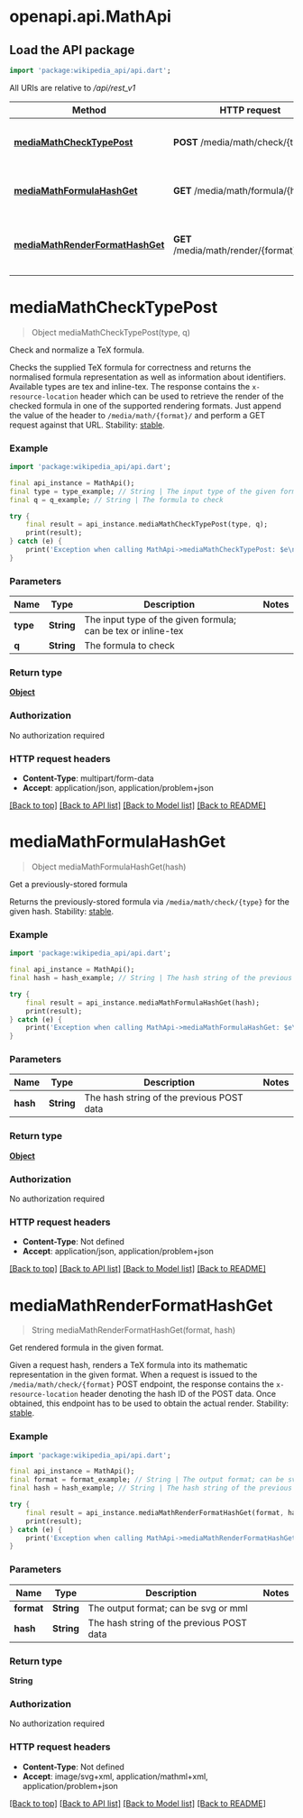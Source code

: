 # openapi.api.MathApi

## Load the API package
```dart
import 'package:wikipedia_api/api.dart';
```

All URIs are relative to */api/rest_v1*

Method | HTTP request | Description
------------- | ------------- | -------------
[**mediaMathCheckTypePost**](MathApi.md#mediamathchecktypepost) | **POST** /media/math/check/{type} | Check and normalize a TeX formula.
[**mediaMathFormulaHashGet**](MathApi.md#mediamathformulahashget) | **GET** /media/math/formula/{hash} | Get a previously-stored formula
[**mediaMathRenderFormatHashGet**](MathApi.md#mediamathrenderformathashget) | **GET** /media/math/render/{format}/{hash} | Get rendered formula in the given format.


# **mediaMathCheckTypePost**
> Object mediaMathCheckTypePost(type, q)

Check and normalize a TeX formula.

Checks the supplied TeX formula for correctness and returns the normalised formula representation as well as information about identifiers. Available types are tex and inline-tex. The response contains the `x-resource-location` header which can be used to retrieve the render of the checked formula in one of the supported rendering formats. Just append the value of the header to `/media/math/{format}/` and perform a GET request against that URL.  Stability: [stable](https://www.mediawiki.org/wiki/API_versioning#Stable). 

### Example
```dart
import 'package:wikipedia_api/api.dart';

final api_instance = MathApi();
final type = type_example; // String | The input type of the given formula; can be tex or inline-tex
final q = q_example; // String | The formula to check

try {
    final result = api_instance.mediaMathCheckTypePost(type, q);
    print(result);
} catch (e) {
    print('Exception when calling MathApi->mediaMathCheckTypePost: $e\n');
}
```

### Parameters

Name | Type | Description  | Notes
------------- | ------------- | ------------- | -------------
 **type** | **String**| The input type of the given formula; can be tex or inline-tex | 
 **q** | **String**| The formula to check | 

### Return type

[**Object**](Object.md)

### Authorization

No authorization required

### HTTP request headers

 - **Content-Type**: multipart/form-data
 - **Accept**: application/json, application/problem+json

[[Back to top]](#) [[Back to API list]](../README.md#documentation-for-api-endpoints) [[Back to Model list]](../README.md#documentation-for-models) [[Back to README]](../README.md)

# **mediaMathFormulaHashGet**
> Object mediaMathFormulaHashGet(hash)

Get a previously-stored formula

Returns the previously-stored formula via `/media/math/check/{type}` for the given hash.  Stability: [stable](https://www.mediawiki.org/wiki/API_versioning#Stable). 

### Example
```dart
import 'package:wikipedia_api/api.dart';

final api_instance = MathApi();
final hash = hash_example; // String | The hash string of the previous POST data

try {
    final result = api_instance.mediaMathFormulaHashGet(hash);
    print(result);
} catch (e) {
    print('Exception when calling MathApi->mediaMathFormulaHashGet: $e\n');
}
```

### Parameters

Name | Type | Description  | Notes
------------- | ------------- | ------------- | -------------
 **hash** | **String**| The hash string of the previous POST data | 

### Return type

[**Object**](Object.md)

### Authorization

No authorization required

### HTTP request headers

 - **Content-Type**: Not defined
 - **Accept**: application/json, application/problem+json

[[Back to top]](#) [[Back to API list]](../README.md#documentation-for-api-endpoints) [[Back to Model list]](../README.md#documentation-for-models) [[Back to README]](../README.md)

# **mediaMathRenderFormatHashGet**
> String mediaMathRenderFormatHashGet(format, hash)

Get rendered formula in the given format.

Given a request hash, renders a TeX formula into its mathematic representation in the given format. When a request is issued to the `/media/math/check/{format}` POST endpoint, the response contains the `x-resource-location` header denoting the hash ID of the POST data. Once obtained, this endpoint has to be used to obtain the actual render.  Stability: [stable](https://www.mediawiki.org/wiki/API_versioning#Stable). 

### Example
```dart
import 'package:wikipedia_api/api.dart';

final api_instance = MathApi();
final format = format_example; // String | The output format; can be svg or mml
final hash = hash_example; // String | The hash string of the previous POST data

try {
    final result = api_instance.mediaMathRenderFormatHashGet(format, hash);
    print(result);
} catch (e) {
    print('Exception when calling MathApi->mediaMathRenderFormatHashGet: $e\n');
}
```

### Parameters

Name | Type | Description  | Notes
------------- | ------------- | ------------- | -------------
 **format** | **String**| The output format; can be svg or mml | 
 **hash** | **String**| The hash string of the previous POST data | 

### Return type

**String**

### Authorization

No authorization required

### HTTP request headers

 - **Content-Type**: Not defined
 - **Accept**: image/svg+xml, application/mathml+xml, application/problem+json

[[Back to top]](#) [[Back to API list]](../README.md#documentation-for-api-endpoints) [[Back to Model list]](../README.md#documentation-for-models) [[Back to README]](../README.md)

